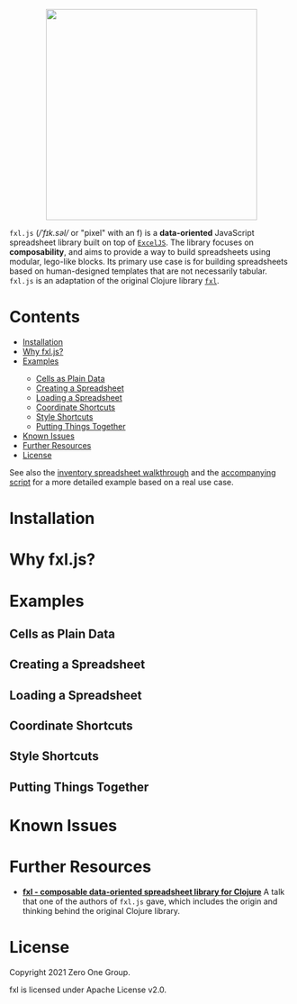 <p align="center">
    <img src="https://github.com/zero-one-group/fxl.js/raw/develop/logo/fxl.png" width="375px">
</p>

`fxl.js` (_/ˈfɪk.səl/_ or "pixel" with an f) is a **data-oriented** JavaScript spreadsheet library built on top of [`ExcelJS`](https://github.com/exceljs/exceljs). The library focuses on **composability**, and aims to provide a way to build spreadsheets using modular, lego-like blocks. Its primary use case is for building spreadsheets based on human-designed templates that are not necessarily tabular. `fxl.js` is an adaptation of the original Clojure library [`fxl`]('https://github.com/zero-one-group/fxl').

# Contents

<ul>
  <li><a href="#installation">Installation</a></li>
  <li><a href="#why-fxljs">Why fxl.js?</a></li>
  <li><a href="#examples">Examples</a></li>
    <ul>
      <li><a href="#cells-as-plain-data">Cells as Plain Data</a></li>
      <li><a href="#creating-a-spreadsheet">Creating a Spreadsheet</a></li>
      <li><a href="#loading-a-spreadsheet">Loading a Spreadsheet</a></li>
      <li><a href="#coordinate-shortcuts">Coordinate Shortcuts</a></li>
      <li><a href="#style-shortcuts">Style Shortcuts</a></li>
      <li><a href="#putting-things-together">Putting Things Together</a></li>
   </ul>
  <li><a href="#known-issues">Known Issues</a></li>
  <li><a href="#further-resources">Further Resources</a></li>
  <li><a href="#license">License</a></li>
</ul>

See also the [inventory spreadsheet walkthrough](docs/walkthrough.md) and the [accompanying script](packages/example/src/main.ts) for a more detailed example based on a real use case.

# Installation

# Why fxl.js?

# Examples

## Cells as Plain Data

## Creating a Spreadsheet

## Loading a Spreadsheet

## Coordinate Shortcuts

## Style Shortcuts

## Putting Things Together

# Known Issues

# Further Resources

* [**fxl - composable data-oriented spreadsheet library for Clojure**](https://www.youtube.com/watch?v=d6qOzPQ9NUk)
  A talk that one of the authors of `fxl.js` gave, which includes the origin and thinking behind the original Clojure library.

# License

Copyright 2021 Zero One Group.

fxl is licensed under Apache License v2.0.
